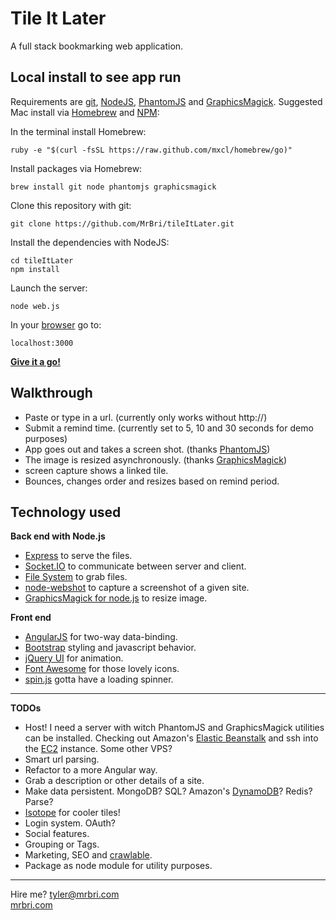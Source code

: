 Tile It Later
=============

A full stack bookmarking web application.  

Local install to see app run
-----------------------------
Requirements are [git](http://git-scm.com/), [NodeJS](http:/nodejs.org), [PhantomJS](http://phantomjs.org) and [GraphicsMagick](http://www.graphicsmagick). Suggested Mac install via [Homebrew](http://mxcl.github.com/homebrew/) and [NPM](https://npmjs.org/):  

In the terminal install Homebrew:

    ruby -e "$(curl -fsSL https://raw.github.com/mxcl/homebrew/go)"

Install packages via Homebrew:

    brew install git node phantomjs graphicsmagick

Clone this repository with git:  

    git clone https://github.com/MrBri/tileItLater.git

Install the dependencies with NodeJS:  

    cd tileItLater 
    npm install

Launch the server:  

    node web.js

In your [browser](http://www.google.com/chrome/) go to:  

    localhost:3000
**[Give it a go!](localhost:3000)**


Walkthrough
-----------
* Paste or type in a url. (currently only works without http://)
* Submit a remind time. (currently set to 5, 10 and 30 seconds for demo purposes)
* App goes out and takes a screen shot. (thanks [PhantomJS](http://phantomjs.org))
* The image is resized asynchronously. (thanks [GraphicsMagick](http://www.graphicsmagick))
* screen capture shows a linked tile.
* Bounces, changes order and resizes based on remind period.

Technology used
---------------
**Back end with Node.js**
* [Express](http://expressjs.com) to serve the files.
* [Socket.IO](http://socket.io/) to communicate between server and client.
* [File System](http://nodejs.org/api/fs.html#fs_file_system) to grab files.
* [node-webshot](https://github.com/brenden/node-webshot) to capture a screenshot of a given site.
* [GraphicsMagick for node.js](http://aheckmann.github.com/gm/) to resize image.

**Front end**
* [AngularJS](http://angularjs.org/) for two-way data-binding.
* [Bootstrap](http://twitter.github.com/bootstrap/) styling and javascript behavior.
* [jQuery UI](http://jqueryui.com/) for animation.
* [Font Awesome](http://fortawesome.github.com/Font-Awesome/) for those lovely icons.
* [spin.js](http://fgnass.github.com/spin.js/) gotta have a loading spinner.

----

**TODOs**
* Host! I need a server with witch PhantomJS and GraphicsMagick utilities can be installed. Checking out Amazon's [Elastic Beanstalk](http://aws.amazon.com/elasticbeanstalk/) and ssh into the [EC2](http://aws.amazon.com/ec2/) instance. Some other VPS?
* Smart url parsing.
* Refactor to a more Angular way.
* Grab a description or other details of a site.
* Make data persistent. MongoDB? SQL? Amazon's [DynamoDB](http://aws.amazon.com/dynamodb/)? Redis? Parse?
* [Isotope](http://isotope.metafizzy.co/) for cooler tiles!
* Login system. OAuth?
* Social features.
* Grouping or Tags.
* Marketing, SEO and [crawlable](https://developers.google.com/webmasters/ajax-crawling/docs/getting-started).
* Package as node module for utility purposes.

----

Hire me? tyler@mrbri.com  
[mrbri.com](http://mrbri.com)